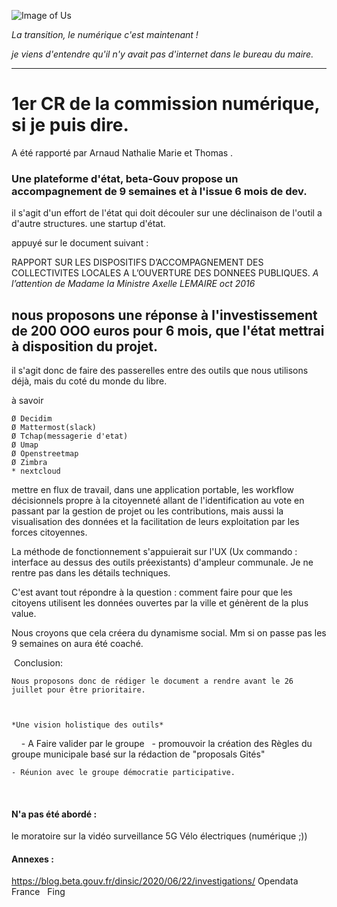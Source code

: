 ![Image of Us](https://blog.beta.gouv.fr/img/posts/investig-blog-beta.jpg)

*La transition, le numérique c'est maintenant !*

*je viens d'entendre qu'il n'y avait pas d'internet dans le bureau du maire.*

---

# 1er CR de la commission numérique, si je puis dire.

A été rapporté par Arnaud Nathalie Marie et Thomas .

###  Une plateforme d'état, beta-Gouv propose un accompagnement de 9 semaines et à l'issue 6 mois de dev.

il s'agit d'un effort de l'état qui doit découler sur une déclinaison de l'outil a d'autre structures.
une startup d'état.

appuyé sur le document suivant :

RAPPORT SUR LES DISPOSITIFS
D’ACCOMPAGNEMENT DES
COLLECTIVITES LOCALES A
L’OUVERTURE DES DONNEES PUBLIQUES.
_A l’attention de Madame la Ministre Axelle LEMAIRE oct 2016_

## nous proposons une réponse à l'investissement de 200 OOO euros pour 6 mois, que l'état mettrai à disposition du projet.

il s'agit donc de faire des passerelles entre des outils que nous utilisons déjà, mais du coté du monde du libre.

à savoir 

	Ø Decidim
	Ø Mattermost(slack)
	Ø Tchap(messagerie d'etat)
	Ø Umap
	Ø Openstreetmap
	Ø Zimbra
	* nextcloud


mettre en flux de travail, dans une application portable, les workflow décisionnels propre à la citoyenneté allant de l'identification au vote en passant par la gestion de projet ou les contributions, mais aussi la visualisation des données et la facilitation de leurs exploitation par les forces citoyennes.

La méthode de fonctionnement s'appuierait sur l'UX (Ux commando : interface au dessus des outils préexistants) d'ampleur communale. Je ne rentre pas dans les détails techniques.

C'est avant tout répondre à la question : comment faire pour que les citoyens utilisent les données ouvertes par la ville et génèrent de la plus value.

Nous croyons  que cela créera du dynamisme social.
Mm si on passe pas les 9 semaines on aura été coaché.

 Conclusion:

	Nous proposons donc de rédiger le document a rendre avant le 26 juillet pour être prioritaire.
	
	
	
	*Une vision holistique des outils*
 
 
	- A Faire valider par le groupe
 
	- promouvoir la création des Règles du groupe municipale basé sur la rédaction de "proposals Gités"
	
	- Réunion avec le groupe démocratie participative.
 

#### N'a pas été abordé : 
le moratoire sur la vidéo surveillance
5G
Vélo électriques (numérique ;))

#### Annexes : 
https://blog.beta.gouv.fr/dinsic/2020/06/22/investigations/
Opendata France
 
Fing

